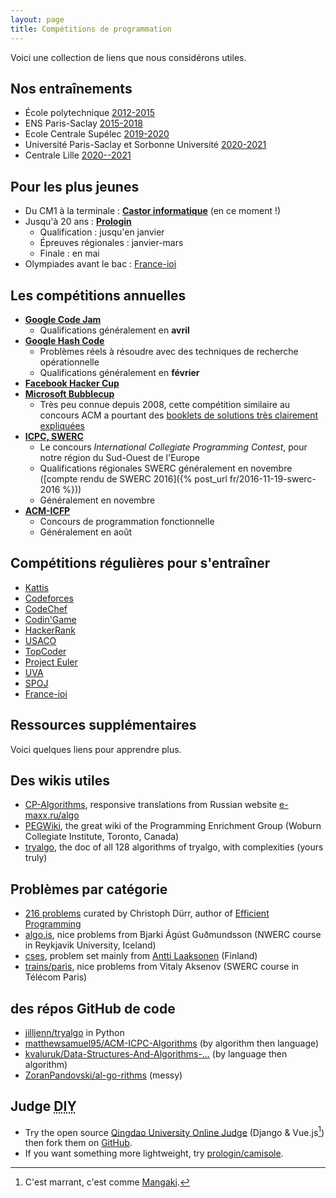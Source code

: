 ```yaml
---
layout: page
title: Compétitions de programmation
---
```


Voici une collection de liens que nous considérons utiles.

## Nos entraînements

- École polytechnique [2012-2015](https://docs.google.com/document/d/1VMPfszJ6VEBdPp6vygnGjGDHnIviqEHvkgQVwaI9zvk/edit?usp=sharing)
- ENS Paris-Saclay [2015-2018](/club-cachan)
- Ecole Centrale Supélec [2019-2020](/club-ecs)
- Université Paris-Saclay et Sorbonne Université [2020-2021](/club-paris)
- Centrale Lille [2020--2021](/club-ecl)


## Pour les plus jeunes

- Du CM1 à la terminale : [**Castor informatique**](http://castor-informatique.fr) (en ce moment !)
- Jusqu'à 20 ans : [**Prologin**](https://prologin.org/)
    - Qualification : jusqu'en janvier
    - Épreuves régionales : janvier-mars
    - Finale : en mai
- Olympiades avant le bac : [France-ioi](http://www.france-ioi.org/)

## Les compétitions annuelles

- [**Google Code Jam**](https://code.google.com/codejam/)
    - Qualifications généralement en **avril**
- [**Google Hash Code**](https://hashcode.withgoogle.com/)
    - Problèmes réels à résoudre avec des techniques de recherche opérationnelle
    - Qualifications généralement en **février**
- [**Facebook Hacker Cup**](https://www.facebook.com/hackercup/)
- [**Microsoft Bubblecup**](http://www.bubblecup.org/)
    - Très peu connue depuis 2008, cette compétition similaire au concours ACM a pourtant des [booklets de solutions très clairement expliquées](http://www.bubblecup.org/Booklets)
- [**ICPC, SWERC**](http://swerc.eu/)
    - Le concours *International Collegiate Programming Contest*, pour notre région du Sud-Ouest de l'Europe
    - Qualifications régionales SWERC généralement en novembre ([compte rendu de SWERC 2016]({% post_url fr/2016-11-19-swerc-2016 %}))
    - Généralement en novembre
- [**ACM-ICFP**](http://icfpconference.org/)
    - Concours de programmation fonctionnelle
    - Généralement en août

## Compétitions régulières pour s'entraîner

- [Kattis](https://open.kattis.com)
- [Codeforces](http://codeforces.com/)
- [CodeChef](https://www.codechef.com/)
- [Codin'Game](https://www.codingame.com/start)
- [HackerRank](https://www.hackerrank.com/)
- [USACO](http://usaco.org/)
- [TopCoder](https://www.topcoder.com/)
- [Project Euler](https://projecteuler.net/)
- [UVA](https://uva.onlinejudge.org/)
- [SPOJ](http://www.spoj.com/)
- [France-ioi](http://www.france-ioi.org/)

## Ressources supplémentaires

Voici quelques liens pour apprendre plus.

## Des wikis utiles

- [CP-Algorithms](https://cp-algorithms.com), responsive translations from Russian website [e-maxx.ru/algo](http://e-maxx.ru/algo)
- [PEGWiki](https://wcipeg.com/wiki/Special:AllPages), the great wiki of the Programming Enrichment Group (Woburn Collegiate Institute, Toronto, Canada)
- [tryalgo](https://jilljenn.github.io/tryalgo/), the doc of all 128 algorithms of tryalgo, with complexities (yours truly)

## Problèmes par catégorie

- [216 problems](/problems/) curated by Christoph Dürr, author of [Efficient Programming](/book/)
- [algo.is](https://algo.is), nice problems from Bjarki Ágúst Guðmundsson (NWERC course in Reykjavik University, Iceland)
- [cses](https://cses.fi/problemset/), problem set mainly from [Antti Laaksonen](https://www.cs.helsinki.fi/u/ahslaaks/) (Finland)
- [trains/paris](http://neerc.ifmo.ru/trains/paris/), nice problems from Vitaly Aksenov (SWERC course in Télécom Paris)

## des répos GitHub de code

- [jilljenn/tryalgo](https://github.com/jilljenn/tryalgo/) in Python
- [matthewsamuel95/ACM-ICPC-Algorithms](https://github.com/matthewsamuel95/ACM-ICPC-Algorithms) (by algorithm then language)
- [kvaluruk/Data-Structures-And-Algorithms-…](https://github.com/kvaluruk/Data-Structures-And-Algorithms-Hacktoberfest18) (by language then algorithm)
- [ZoranPandovski/al-go-rithms](https://github.com/ZoranPandovski/al-go-rithms) (messy)

## Judge <abbr title="Do it yourself">DIY</abbr>

- Try the open source [Qingdao University Online Judge](https://qduoj.com) (Django & Vue.js[^1]) then fork them on [GitHub](https://github.com/QingdaoU/OnlineJudge).
- If you want something more lightweight, try [prologin/camisole](https://github.com/prologin/camisole).

 [^1]: C'est marrant, c'est comme [Mangaki](https://mangaki.fr).
